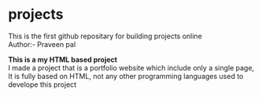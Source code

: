 # projects
This is the first github repositary for building projects online
<br>
Author:- Praveen pal

<b>This is a my HTML based project</b><br>
I made a project that is a portfolio website which include only a single page,<br>
It is fully based on HTML, not any other programming languages used to develope this project


 

